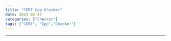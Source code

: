 ```yaml
---
title: "CERT Cpp Checker"
date: 2025-02-17
categories: ["Checker"]
tags: ["CERT", "Cpp","Checker"]
---
```


---
